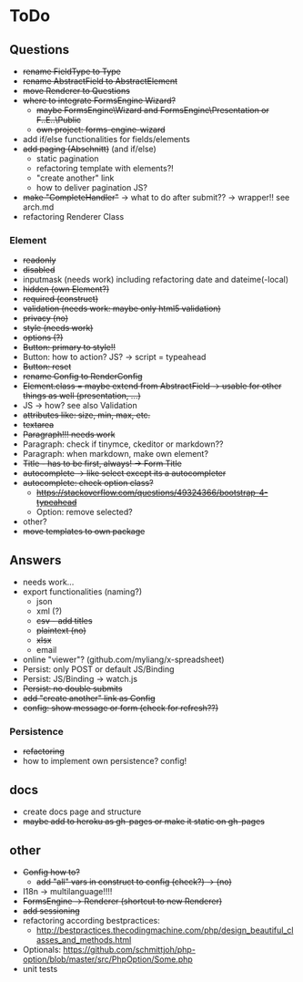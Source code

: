 # ToDo

## Questions

* ~~rename FieldType to Type~~
* ~~rename AbstractField to AbstractElement~~
* ~~move Renderer to Questions~~
* ~~where to integrate FormsEngine Wizard?~~
    * ~~maybe FormsEngine\Wizard and FormsEngine\Presentation or F..E..\Public~~
    * ~~own project: forms-engine-wizard~~
* add if/else functionalities for fields/elements
* ~~add paging (Abschnitt)~~ (and if/else)
  * static pagination
  * refactoring template with elements?!
  * "create another" link
  * how to deliver pagination JS?
* ~~make "CompleteHandler"~~ -> what to do after submit?? -> wrapper!! see arch.md
* refactoring Renderer Class

### Element

* ~~readonly~~
* ~~disabled~~
* inputmask (needs work) including refactoring date and dateime(-local)
* ~~hidden (own Element?)~~
* ~~required (construct)~~
* ~~validation (needs work: maybe only html5 validation)~~
* ~~privacy (no)~~
* ~~style (needs work)~~
* ~~options (?)~~
* ~~Button: primary to style!!~~
* Button: how to action? JS? -> script = typeahead
* ~~Button: reset~~
* ~~rename Config to RenderConfig~~
* ~~Element.class = maybe extend from AbstractField -> usable for other things as well (presentation, ...)~~
* JS -> how? see also Validation
* ~~attributes like: size, min, max, etc.~~
* ~~textarea~~
* ~~Paragraph!!! needs work~~
* Paragraph: check if tinymce, ckeditor or markdown??
* Paragraph: when markdown, make own element?
* ~~Title - has to be first, always! -> Form Title~~
* ~~autocomplete -> like select except its a autocompleter~~
* ~~autocomplete: check option class?~~
  * ~~https://stackoverflow.com/questions/49324366/bootstrap-4-typeahead~~
  * Option: remove selected?
* other?
* ~~move templates to own package~~

## Answers

* needs work...
* export functionalities (naming?)
    * json
    * xml (?)
    * ~~csv - add titles~~
    * ~~plaintext (no)~~
    * ~~xlsx~~
    * email
* online "viewer"? (github.com/myliang/x-spreadsheet)
* Persist: only POST or default JS/Binding
* Persist: JS/Binding -> watch.js
* ~~Persist: no double submits~~
* ~~add "create another" link as Config~~
* ~~config: show message or form (check for refresh??)~~

### Persistence

* ~~refactoring~~
* how to implement own persistence? config!

## docs

* create docs page and structure
* ~~maybe add to heroku as gh-pages or make it static on gh-pages~~

## other

* ~~Config how to?~~
  * ~~add "all" vars in construct to config (check?) -> (no)~~
* I18n -> multilanguage!!!!
* ~~FormsEngine -> Renderer (shortcut to new Renderer)~~
* ~~add sessioning~~
* refactoring according bestpractices:
  * http://bestpractices.thecodingmachine.com/php/design_beautiful_classes_and_methods.html
* Optionals: https://github.com/schmittjoh/php-option/blob/master/src/PhpOption/Some.php
* unit tests
